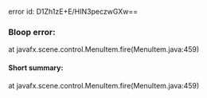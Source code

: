 error id: D1Zh1zE+E/HIN3peczwGXw==
### Bloop error:

at javafx.scene.control.MenuItem.fire(MenuItem.java:459)
#### Short summary: 

at javafx.scene.control.MenuItem.fire(MenuItem.java:459)